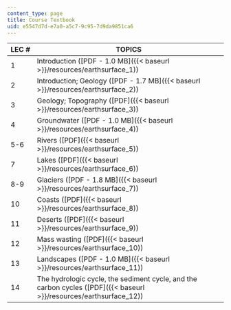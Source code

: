 ```yaml
---
content_type: page
title: Course Textbook
uid: e5547d7d-e7a0-a5c7-9c95-7d9da9851ca6
---
```


| LEC # | TOPICS |
| --- | --- |
| 1 | Introduction ([PDF - 1.0 MB]({{< baseurl >}}/resources/earthsurface_1)) |
| 2 | Introduction; Geology ([PDF - 1.7 MB]({{< baseurl >}}/resources/earthsurface_2)) |
| 3 | Geology; Topography ([PDF]({{< baseurl >}}/resources/earthsurface_3)) |
| 4 | Groundwater ([PDF - 1.0 MB]({{< baseurl >}}/resources/earthsurface_4)) |
| 5-6 | Rivers ([PDF]({{< baseurl >}}/resources/earthsurface_5)) |
| 7 | Lakes ([PDF]({{< baseurl >}}/resources/earthsurface_6)) |
| 8-9 | Glaciers ([PDF - 1.8 MB]({{< baseurl >}}/resources/earthsurface_7)) |
| 10 | Coasts ([PDF]({{< baseurl >}}/resources/earthsurface_8)) |
| 11 | Deserts ([PDF]({{< baseurl >}}/resources/earthsurface_9)) |
| 12 | Mass wasting ([PDF]({{< baseurl >}}/resources/earthsurface_10)) |
| 13 | Landscapes ([PDF - 1.0 MB]({{< baseurl >}}/resources/earthsurface_11)) |
| 14 | The hydrologic cycle, the sediment cycle, and the carbon cycles ([PDF]({{< baseurl >}}/resources/earthsurface_12))